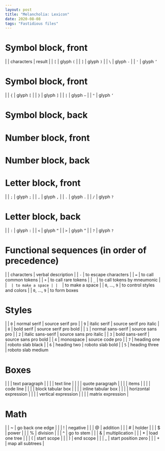 ```yaml
---
layout: post
title: "Melancholia: Lexicon"
date: 2020-08-08
tags: "Fastidious files"
---
```


# Symbol block, front

| | characters | result
| | `[` | glyph `(`
| | `]` | glyph `)`
| | `\` | glyph `-`
| | `'` | glyph `’`

# Symbol block, front

| | `{` | glyph `[`
| | `}` | glyph `]`
| | `|` | glyph `—`
| | `"` | glyph `‘`

# Symbol block, back
# Number block, front
# Number block, back
# Letter block, front

| | `;` | glyph `;`
| | `,` | glyph `,`
| | `.` | glyph `.`
| | `/` | glyph `?`

# Letter block, back

| | `:` | glyph `:`
| | `<` | glyph `“`
| | `>` | glyph `”`
| | `?` | glyph `?`

# Functional sequences (in order of precedence)

| | characters | verbal description
| | `-` | to escape characters
| | `=` | to call common tokens
| | `+` | to call rare tokens
| | `_` | to call tokens by mneumonic
| | ` ` ` | to make a space
| | ` ` ` | to make a space
| | `0`, ..., `9` | to control styles and colors
| | `0`, ..., `9` | to form boxes


# Styles

| | `0` | normal serif | source serif pro
| | `9` | italic serif | source serif pro italic
| | `8` | bold serif | source serif pro bold
| | `1` | normal sans-serif | source sans pro
| | `2` | italic sans-serif | source sans pro italic
| | `3` | bold sans-serif | source sans pro bold
| | `4` | monospace | source code pro
| | `7` | heading one | roboto slab black
| | `6` | heading two | roboto slab bold
| | `5` | heading three | roboto slab medium

# Boxes

| | | text paragraph |
| | | text line |
| | | quote paragraph |
| | | items |
| | | code line |
| | | block tabular box |
| | | inline tabular box |
| | | horizontal expression |
| | | vertical expression |
| | | matrix expression |

# Math

| | ~ | go back one edge |
| | ! | negative |
| | @ | addition |
| | # | holder |
| | $ | power |
| | % | division |
| | ^ | go to stem |
| | & | multiplication |
| | * | load one tree |
| | ( | start scope |
| | ) | end scope |
| | _ | start position zero |
| | + | map all subtrees |